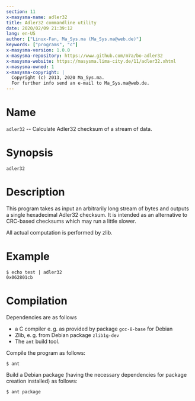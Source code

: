```yaml
---
section: 11
x-masysma-name: adler32
title: Adler32 commandline utility
date: 2020/02/09 21:39:12
lang: en-US
author: ["Linux-Fan, Ma_Sys.ma (Ma_Sys.ma@web.de)"]
keywords: ["programs", "c"]
x-masysma-version: 1.0.0
x-masysma-repository: https://www.github.com/m7a/bo-adler32
x-masysma-website: https://masysma.lima-city.de/11/adler32.xhtml
x-masysma-owned: 1
x-masysma-copyright: |
  Copyright (c) 2013, 2020 Ma_Sys.ma.
  For further info send an e-mail to Ma_Sys.ma@web.de.
---
```

Name
====

`adler32` -- Calculate Adler32 checksum of a stream of data.

Synopsis
========

	adler32

Description
===========

This program takes as input an arbitrarily long stream of bytes and outputs a
single hexadecimal Adler32 checksum. It is intended as an alternative to
CRC-based checksums which may run a little slower.

All actual computation is performed by zlib.

Example
=======

~~~
$ echo test | adler32
0x062801cb
~~~

Compilation
===========

Dependencies are as follows

 * a C compiler e. g. as provided by package `gcc-8-base` for Debian
 * Zlib, e. g. from Debian package `zlib1g-dev`
 * The `ant` build tool.

Compile the program as follows:

~~~
$ ant
~~~

Build a Debian package (having the necessary dependencies for package creation
installed) as follows:

~~~
$ ant package
~~~
